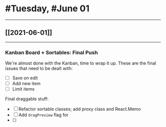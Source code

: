  # #Tuesday, #June 01
---

## [[2021-06-01]]

---

### Kanban Board + Sortables: Final Push

We're almost done with the Kanban, time to wrap it up. These are the final issues that need to be dealt with:

- [ ] Save on edit
- [ ] Add new item
- [ ] Limit items

Final draggable stuff:

- [ ] Refactor sortable classes; add proxy class and React.Memo
- [ ] Add `dragPreview` flag for 
- [ ] 

